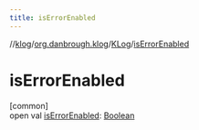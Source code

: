 ```yaml
---
title: isErrorEnabled
---
```

//[klog](../../../index.html)/[org.danbrough.klog](../index.html)/[KLog](index.html)/[isErrorEnabled](is-error-enabled.html)



# isErrorEnabled



[common]\
open val [isErrorEnabled](is-error-enabled.html): [Boolean](https://kotlinlang.org/api/latest/jvm/stdlib/kotlin/-boolean/index.html)




